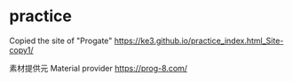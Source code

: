 # practice
Copied the site of "Progate"
https://ke3.github.io/practice_index.html_Site-copy1/

素材提供元
Material provider
https://prog-8.com/
